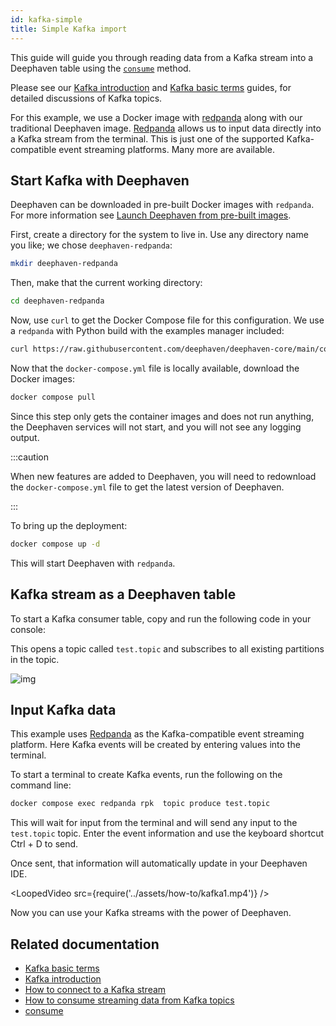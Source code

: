 ```yaml
---
id: kafka-simple
title: Simple Kafka import
---
```


This guide will guide you through reading data from a Kafka stream into a Deephaven table using the [`consume`](../reference/data-import-export/Kafka/consume.md) method.

Please see our [Kafka introduction](../conceptual/kafka-in-deephaven.md) and [Kafka basic terms](../conceptual/kafka-basic-terms.md) guides, for detailed discussions of Kafka topics.

For this example, we use a Docker image with [redpanda](https://github.com/vectorizedio/redpanda) along with our traditional Deephaven image. [Redpanda](https://github.com/vectorizedio/redpanda) allows us to input data directly into a Kafka stream from the terminal. This is just one of the supported Kafka-compatible event streaming platforms. Many more are available.

## Start Kafka with Deephaven

Deephaven can be downloaded in pre-built Docker images with `redpanda`. For more information see [Launch Deephaven from pre-built images](../tutorials/docker-install.md).

First, create a directory for the system to live in. Use any directory name you like; we chose `deephaven-redpanda`:

```bash
mkdir deephaven-redpanda
```

Then, make that the current working directory:

```bash
cd deephaven-redpanda
```

Now, use `curl` to get the Docker Compose file for this configuration. We use a `redpanda` with Python build with the examples manager included:

```bash
curl https://raw.githubusercontent.com/deephaven/deephaven-core/main/containers/python-examples-redpanda/docker-compose.yml -O
```

Now that the `docker-compose.yml` file is locally available, download the Docker images:

```bash
docker compose pull
```

Since this step only gets the container images and does not run anything, the Deephaven services will not start, and you will not see any logging output.

:::caution

When new features are added to Deephaven, you will need to redownload the `docker-compose.yml` file to get the latest version of Deephaven.

:::

To bring up the deployment:

```bash
docker compose up -d
```

This will start Deephaven with `redpanda`.

## Kafka stream as a Deephaven table

To start a Kafka consumer table, copy and run the following code in your console:

This opens a topic called `test.topic` and subscribes to all existing partitions in the topic.

![img](../assets/how-to/kafka1.png)

## Input Kafka data

This example uses [Redpanda](https://github.com/vectorizedio/redpanda) as the Kafka-compatible event streaming platform. Here Kafka events will be created by entering values into the terminal.

To start a terminal to create Kafka events, run the following on the command line:

```bash
docker compose exec redpanda rpk  topic produce test.topic
```

This will wait for input from the terminal and will send any input to the `test.topic` topic. Enter the event information and use the keyboard shortcut Ctrl + D to send.

Once sent, that information will automatically update in your Deephaven IDE.

<LoopedVideo src={require('../assets/how-to/kafka1.mp4')} />

Now you can use your Kafka streams with the power of Deephaven.

## Related documentation

- [Kafka basic terms](../conceptual/kafka-basic-terms.md)
- [Kafka introduction](../conceptual/kafka-in-deephaven.md)
- [How to connect to a Kafka stream](./kafka-stream.md)
- [How to consume streaming data from Kafka topics](./kafka-topics.md)
- [consume](../reference/data-import-export/Kafka/consume.md)
